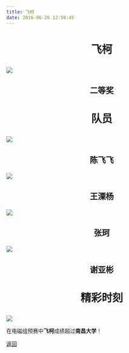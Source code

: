 ```yaml
---
title: 飞柯
date: 2016-06-26 12:58:45
---
```


# <p align="center">飞柯</p>

![](http://og9nrsw1n.bkt.clouddn.com/honor/nationwide/smart_car/2015/%E5%8C%BA%E4%BA%8C%E9%A3%9E%E6%9F%AF.jpg)
## <p align="center">二等奖</p>

# <p align="center">队员</p>

![](http://og9nrsw1n.bkt.clouddn.com/honor/nationwide/smart_car/2015/%E5%8C%BA%E4%BA%8C%E9%99%88%E9%A3%9E%E9%A3%9E.jpg)
## <p align="center">陈飞飞</p>

![](http://og9nrsw1n.bkt.clouddn.com/honor/nationwide/smart_car/2015/%E5%8C%BA%E4%BA%8C%E7%8E%8B%E6%BA%A7%E6%9D%A8.jpg)
## <p align="center">王溧杨</p>

![](http://og9nrsw1n.bkt.clouddn.com/honor/nationwide/smart_car/2015/%E5%8C%BA%E4%BA%8C%E5%BC%A0%E7%8F%82.jpg)
## <p align="center">张珂</p>

![](http://og9nrsw1n.bkt.clouddn.com/honor/nationwide/smart_car/2015/%E5%8C%BA%E4%BA%8C%E8%B0%A2%E4%BA%9A%E5%BD%AC.jpg)
## <p align="center">谢亚彬</p>

# <p align="center">精彩时刻</p>

![](http://og9nrsw1n.bkt.clouddn.com/honor/nationwide/smart_car/2015/%E7%B2%BE%E5%BD%A9%E6%97%B6%E5%88%BB%E9%A3%9E%E6%9F%AF.jpg)

在电磁组预赛中**飞柯**成绩超过**南昌大学**！

[返回](../)